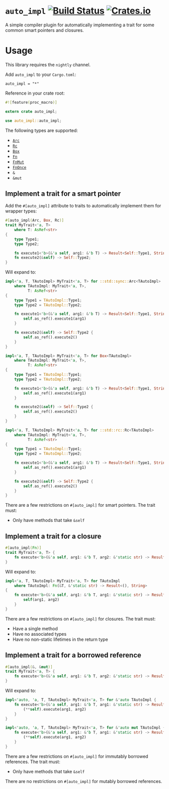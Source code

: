 # `auto_impl` [![Build Status](https://travis-ci.org/KodrAus/auto_impl.svg?branch=master)](https://travis-ci.org/KodrAus/auto_impl) [![Crates.io](https://img.shields.io/crates/v/auto_impl.svg)](https://crates.io/crates/auto_impl)

A simple compiler plugin for automatically implementing a trait for some common smart pointers and closures.

# Usage

This library requires the `nightly` channel.

Add `auto_impl` to your `Cargo.toml`:

```
auto_impl = "*"
```

Reference in your crate root:

```rust
#![feature(proc_macro)]

extern crate auto_impl;

use auto_impl::auto_impl;
```

The following types are supported:

- [`Arc`](https://doc.rust-lang.org/std/sync/struct.Arc.html)
- [`Rc`](https://doc.rust-lang.org/std/rc/struct.Rc.html)
- [`Box`](https://doc.rust-lang.org/std/boxed/struct.Box.html)
- [`Fn`](https://doc.rust-lang.org/std/ops/trait.Fn.html)
- [`FnMut`](https://doc.rust-lang.org/std/ops/trait.FnMut.html)
- [`FnOnce`](https://doc.rust-lang.org/std/ops/trait.FnOnce.html)
- `&`
- `&mut`

## Implement a trait for a smart pointer

Add the `#[auto_impl]` attribute to traits to automatically implement them for wrapper types:

```rust
#[auto_impl(Arc, Box, Rc)]
trait MyTrait<'a, T> 
    where T: AsRef<str>
{
    type Type1;
    type Type2;

    fn execute1<'b>(&'a self, arg1: &'b T) -> Result<Self::Type1, String>;
    fn execute2(&self) -> Self::Type2;
}
```

Will expand to:

```rust
impl<'a, T, TAutoImpl> MyTrait<'a, T> for ::std::sync::Arc<TAutoImpl>
    where TAutoImpl: MyTrait<'a, T>,
          T: AsRef<str>
{
    type Type1 = TAutoImpl::Type1;
    type Type2 = TAutoImpl::Type2;

    fn execute1<'b>(&'a self, arg1: &'b T) -> Result<Self::Type1, String> {
        self.as_ref().execute1(arg1)
    }

    fn execute2(&self) -> Self::Type2 {
        self.as_ref().execute2()
    }
}

impl<'a, T, TAutoImpl> MyTrait<'a, T> for Box<TAutoImpl>
    where TAutoImpl: MyTrait<'a, T>,
          T: AsRef<str>
{
    type Type1 = TAutoImpl::Type1;
    type Type2 = TAutoImpl::Type2;

    fn execute1<'b>(&'a self, arg1: &'b T) -> Result<Self::Type1, String> {
        self.as_ref().execute1(arg1)
    }

    fn execute2(&self) -> Self::Type2 {
        self.as_ref().execute2()
    }
}

impl<'a, T, TAutoImpl> MyTrait<'a, T> for ::std::rc::Rc<TAutoImpl>
    where TAutoImpl: MyTrait<'a, T>,
          T: AsRef<str>
{
    type Type1 = TAutoImpl::Type1;
    type Type2 = TAutoImpl::Type2;

    fn execute1<'b>(&'a self, arg1: &'b T) -> Result<Self::Type1, String> {
        self.as_ref().execute1(arg1)
    }

    fn execute2(&self) -> Self::Type2 {
        self.as_ref().execute2()
    }
}
```

There are a few restrictions on `#[auto_impl]` for smart pointers. The trait must:

- Only have methods that take `&self`

## Implement a trait for a closure

```rust
#[auto_impl(Fn)]
trait MyTrait<'a, T> {
    fn execute<'b>(&'a self, arg1: &'b T, arg2: &'static str) -> Result<(), String>;
}
```

Will expand to:

```rust
impl<'a, T, TAutoImpl> MyTrait<'a, T> for TAutoImpl
    where TAutoImpl: Fn(&T, &'static str) -> Result<(), String>
{
    fn execute<'b>(&'a self, arg1: &'b T, arg1: &'static str) -> Result<(), String> {
        self(arg1, arg2)
    }
}
```

There are a few restrictions on `#[auto_impl]` for closures. The trait must:

- Have a single method
- Have no associated types
- Have no non-static lifetimes in the return type

## Implement a trait for a borrowed reference

```rust
#[auto_impl(&, &mut)]
trait MyTrait<'a, T> {
    fn execute<'b>(&'a self, arg1: &'b T, arg2: &'static str) -> Result<(), String>;
}
```

Will expand to:

```rust
impl<'auto, 'a, T, TAutoImpl> MyTrait<'a, T> for &'auto TAutoImpl {
    fn execute<'b>(&'a self, arg1: &'b T, arg1: &'static str) -> Result<(), String> {
        (**self).execute(arg1, arg2)
    }
}

impl<'auto, 'a, T, TAutoImpl> MyTrait<'a, T> for &'auto mut TAutoImpl {
    fn execute<'b>(&'a self, arg1: &'b T, arg1: &'static str) -> Result<(), String> {
        (**self).execute(arg1, arg2)
    }
}
```

There are a few restrictions on `#[auto_impl]` for immutably borrowed references. The trait must:

- Only have methods that take `&self`

There are no restrictions on `#[auto_impl]` for mutably borrowed references.
